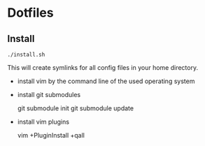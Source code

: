Dotfiles
===================

Install
-------

    ./install.sh

This will create symlinks for all config files in your home directory.

- install vim by the command line of the used operating system

- install git submodules

    git submodule init
    git submodule update

- install vim plugins

    vim +PluginInstall +qall
